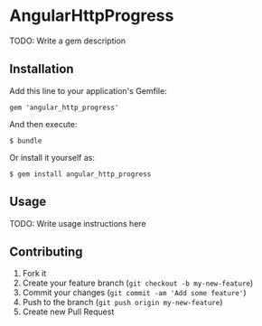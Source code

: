 # AngularHttpProgress

TODO: Write a gem description

## Installation

Add this line to your application's Gemfile:

    gem 'angular_http_progress'

And then execute:

    $ bundle

Or install it yourself as:

    $ gem install angular_http_progress

## Usage

TODO: Write usage instructions here

## Contributing

1. Fork it
2. Create your feature branch (`git checkout -b my-new-feature`)
3. Commit your changes (`git commit -am 'Add some feature'`)
4. Push to the branch (`git push origin my-new-feature`)
5. Create new Pull Request

